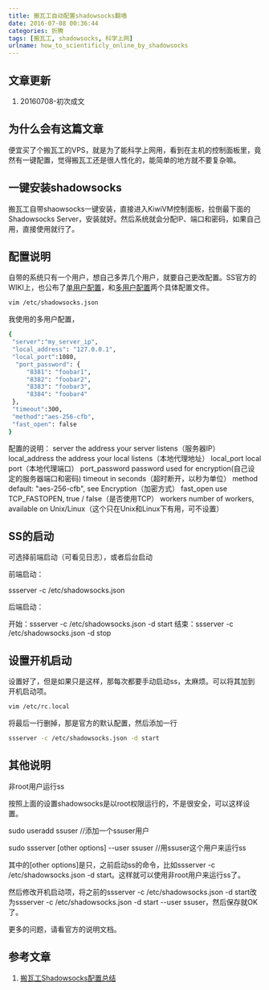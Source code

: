 ```yaml
---
title: 搬瓦工自动配置shadowsocks翻墙
date: 2016-07-08 00:36:44
categories: 折腾
tags: [搬瓦工, shadowsocks, 科学上网]
urlname: how_to_scientificly_online_by_shadowsocks
---
```


## 文章更新

1. 20160708-初次成文

## 为什么会有这篇文章

便宜买了个搬瓦工的VPS，就是为了能科学上网用，看到在主机的控制面板里，竟然有一键配置，觉得搬瓦工还是很人性化的，能简单的地方就不要复杂嘛。<!-- more -->

## 一键安装shadowsocks

搬瓦工自带shaowsocks一键安装，直接进入KiwiVM控制面板，拉倒最下面的Shadowsocks Server，安装就好。然后系统就会分配IP、端口和密码，如果自己用，直接使用就行了。

## 配置说明

自带的系统只有一个用户，想自己多弄几个用户，就要自己更改配置。SS官方的WIKI上，也公布了[单用户配置](https://github.com/shadowsocks/shadowsocks/wiki/Configuration-via-Config-File)，和[多用户配置](https://github.com/shadowsocks/shadowsocks/wiki/Configure-Multiple-Users)两个具体配置文件。

``` bash
vim /etc/shadowsocks.json
```

我使用的多用户配置，

``` bash
{
 "server":"my_server_ip",
 "local_address": "127.0.0.1",
 "local_port":1080,
  "port_password": {
     "8381": "foobar1",
     "8382": "foobar2",
     "8383": "foobar3",
     "8384": "foobar4"
 },
 "timeout":300,
 "method":"aes-256-cfb",
 "fast_open": false
}
```

配置的说明：
server			the address your server listens（服务器IP）
local_address	the address your local listens（本地代理地址）
local_port		local port（本地代理端口）
port_password	password used for encryption(自己设定的服务器端口和密码)
timeout			in seconds（超时断开，以秒为单位）
method			default: "aes-256-cfb", see Encryption（加密方式）
fast_open		use TCP_FASTOPEN, true / false（是否使用TCP）
workers			number of workers, available on Unix/Linux（这个只在Unix和Linux下有用，可不设置）

## SS的启动

可选择前端启动（可看见日志），或者后台启动

前端启动：

ssserver -c /etc/shadowsocks.json

后端启动：

开始：ssserver -c /etc/shadowsocks.json -d start
结束：ssserver -c /etc/shadowsocks.json -d stop

## 设置开机启动

设置好了，但是如果只是这样，那每次都要手动启动ss，太麻烦。可以将其加到开机启动项。

``` bash
vim /etc/rc.local
```

将最后一行删掉，那是官方的默认配置，然后添加一行

``` bash
ssserver -c /etc/shadowsocks.json -d start
```

## 其他说明

非root用户运行ss

按照上面的设置shadowsocks是以root权限运行的，不是很安全，可以这样设置。

sudo useradd ssuser //添加一个ssuser用户

sudo ssserver [other options] --user ssuser //用ssuser这个用户来运行ss

其中的[other options]是只，之前启动ss的命令，比如ssserver -c /etc/shadowsocks.json -d start。这样就可以使用非root用户来运行ss了。

然后修改开机启动项，将之前的ssserver -c /etc/shadowsocks.json -d start改为ssserver -c /etc/shadowsocks.json -d start --user ssuser，然后保存就OK了。

更多的问题，请看官方的说明文档。

## 参考文章

1. [搬瓦工Shadowsocks配置总结](http://www.jianshu.com/p/36e55c289d65)

